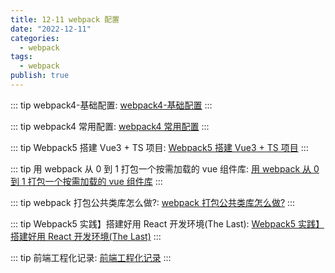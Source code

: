 ```yaml
---
title: 12-11 webpack 配置
date: "2022-12-11"
categories:
  - webpack
tags:
  - webpack
publish: true
---
```


::: tip
webpack4-基础配置: <a href="https://blog.csdn.net/mmjinglin/article/details/83062135?utm_term=vendor%E8%AE%BE%E7%BD%AEwebpack4&utm_medium=distribute.pc_aggpage_search_result.none-task-blog-2~all~sobaiduweb~default-0-83062135&spm=3001.4430" target="_blank" >webpack4-基础配置</a>
:::

::: tip
webpack4 常用配置: <a href="https://blog.csdn.net/weixin_34186931/article/details/88009824?utm_term=vendor%E8%AE%BE%E7%BD%AEwebpack4&utm_medium=distribute.pc_aggpage_search_result.none-task-blog-2~all~sobaiduweb~default-1-88009824&spm=3001.4430" target="_blank" >webpack4 常用配置</a>
:::

::: tip
Webpack5 搭建 Vue3 + TS 项目: <a href="https://blog.csdn.net/lgno2/article/details/116457524?ops_request_misc=%257B%2522request%255Fid%2522%253A%2522164195562816780357235870%2522%252C%2522scm%2522%253A%252220140713.130102334.pc%255Fblog.%2522%257D&request_id=164195562816780357235870&biz_id=0&utm_medium=distribute.pc_search_result.none-task-blog-2~blog~first_rank_ecpm_v1~rank_v31_ecpm-2-116457524.nonecase&utm_term=webpack&spm=1018.2226.3001.4450" target="_blank" >Webpack5 搭建 Vue3 + TS 项目</a>
:::

::: tip
用 webpack 从 0 到 1 打包一个按需加载的 vue 组件库: <a href="https://juejin.cn/post/6932736907830886413" target="_blank" >用 webpack 从 0 到 1 打包一个按需加载的 vue 组件库</a>
:::

::: tip
webpack 打包公共类库怎么做?: <a href="https://juejin.cn/post/6920543483908325383" target="_blank" >webpack 打包公共类库怎么做?</a>
:::

::: tip
Webpack5 实践】搭建好用 React 开发环境(The Last): <a href="https://juejin.cn/post/6942251233868513293" target="_blank" >Webpack5 实践】搭建好用 React 开发环境(The Last)</a>
:::

::: tip
前端工程化记录: <a href="https://juejin.cn/column/7040741923262300174" target="_blank" >前端工程化记录</a>
:::
